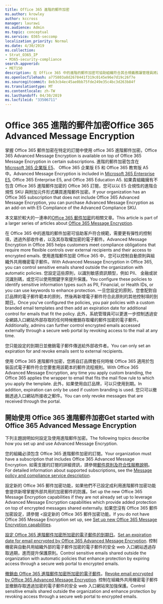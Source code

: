 ```yaml
---
title: Office 365 進階的郵件加密
ms.author: krowley
author: kccross
manager: laurawi
ms.audience: Admin
ms.topic: conceptual
ms.service: O365-seccomp
localization_priority: Normal
ms.date: 4/30/2019
ms.collection:
- Strat_O365_IP
- M365-security-compliance
search.appverid:
- MET150
description: 在 Office 365 中的進階的郵件加密可協助組織符合其合規義務讓管理員將過期並撤銷存取透過 Office 365 的入口網站來加密的電子郵件。
ms.openlocfilehash: a775803a8d2678441f319c0145e96e7d19c26f7e
ms.sourcegitcommit: 8eb3cb4ec45ae0bb75fde249e35c4bc3d263b84f
ms.translationtype: MT
ms.contentlocale: zh-TW
ms.lasthandoff: 04/30/2019
ms.locfileid: "33506711"
---
```

# <a name="office-365-advanced-message-encryption"></a><span data-ttu-id="74a7a-103">Office 365 進階的郵件加密</span><span class="sxs-lookup"><span data-stu-id="74a7a-103">Office 365 Advanced Message Encryption</span></span>

<span data-ttu-id="74a7a-104">掌握 Office 365 郵件加密在特定的訂閱中使用 office 365 進階郵件加密。</span><span class="sxs-lookup"><span data-stu-id="74a7a-104">Office 365 Advanced Message Encryption is available on top of Office 365 Message Encryption in certain subscriptions.</span></span> <span data-ttu-id="74a7a-105">進階的郵件加密包含在[Microsoft 365 企業版 E5](https://www.microsoft.com/microsoft-365/enterprise/home)、 Office 365 企業版 E5 和 Office 365 教育版 A5 中。</span><span class="sxs-lookup"><span data-stu-id="74a7a-105">Advanced Message Encryption is included in [Microsoft 365 Enterprise E5](https://www.microsoft.com/microsoft-365/enterprise/home), Office 365 Enterprise E5, and Office 365 Education A5.</span></span> <span data-ttu-id="74a7a-106">如果貴組織擁有不包含 Office 365 進階郵件加密的 Office 365 訂閱，您可以以 E5 合規性的進階合規性 SKU 與附加元件形式購買進階郵件加密。</span><span class="sxs-lookup"><span data-stu-id="74a7a-106">If your organization has an Office 365 subscription that does not include Office 365 Advanced Message Encryption, you can purchase Advanced Message Encryption as an add-on with E5 Compliance of the Advanced Compliance SKU.</span></span>

<span data-ttu-id="74a7a-107">本文屬於較大的一連串的[Office 365 郵件加密](ome.md)的相關文章。</span><span class="sxs-lookup"><span data-stu-id="74a7a-107">This article is part of a larger series of articles about [Office 365 Message Encryption](ome.md).</span></span>

<span data-ttu-id="74a7a-108">在 Office 365 中的進階的郵件加密可協助客戶符合規範，需要更有彈性的控制項，透過外部收件者，以及其存取權加密的電子郵件。</span><span class="sxs-lookup"><span data-stu-id="74a7a-108">Advanced Message Encryption in Office 365 helps customers meet compliance obligations that require more flexible controls over external recipients and their access to encrypted emails.</span></span> <span data-ttu-id="74a7a-109">使用進階郵件加密 Office 365 中，您可以控制自動原則與組織外共用機密電子郵件。</span><span class="sxs-lookup"><span data-stu-id="74a7a-109">With Advanced Message Encryption in Office 365, you can control sensitive emails shared outside the organization with automatic policies.</span></span> <span data-ttu-id="74a7a-110">您設定這些原則，以識別敏感資訊類型，例如 PII、 金融或狀況識別碼，或您可以使用關鍵字來提升保護。</span><span class="sxs-lookup"><span data-stu-id="74a7a-110">You configure these policies to identify sensitive information types such as PII, Financial, or Health IDs, or you can use keywords to enhance protection.</span></span> <span data-ttu-id="74a7a-111">一旦您設定的原則，您會配對自訂品牌的電子郵件範本的原則，然後再新增電子郵件符合此原則的其他控制項的到期日。</span><span class="sxs-lookup"><span data-stu-id="74a7a-111">Once you've configured the policies, you pair policies with a custom branded email templates and then add an expiration date for additional control for emails that fit the policy.</span></span> <span data-ttu-id="74a7a-112">此外，系統管理員可以更進一步控制透過安全網路入口網站外部存取的任何時候撤銷存取權的郵件加密的電子郵件。</span><span class="sxs-lookup"><span data-stu-id="74a7a-112">Additionally, admins can further control encrypted emails accessed externally through a secure web portal by revoking access to the mail at any time.</span></span>

<span data-ttu-id="74a7a-113">您只能設定的到期日並撤銷電子郵件傳送給外部收件者。</span><span class="sxs-lookup"><span data-stu-id="74a7a-113">You can only set an expiration for and revoke emails  sent to external recipients.</span></span>

<span data-ttu-id="74a7a-114">使用 Office 365 進階郵件加密，您將自訂品牌套任何時候 Office 365 適用於包裝函式電子郵件符合您要套用該範本的郵件流程規則。</span><span class="sxs-lookup"><span data-stu-id="74a7a-114">With Office 365 Advanced Message Encryption, any time you apply custom branding, the Office 365 applies the wrapper to email that fits the mail flow rule to which you apply the template.</span></span> <span data-ttu-id="74a7a-115">此外，如果使用自訂品牌，可以只使用到期。</span><span class="sxs-lookup"><span data-stu-id="74a7a-115">In addition, expiration can only be used if custom branding is used.</span></span> <span data-ttu-id="74a7a-116">您只可以撤銷透過入口網站所接收之郵件。</span><span class="sxs-lookup"><span data-stu-id="74a7a-116">You can only revoke messages that are received through the portal.</span></span>

## <a name="get-started-with-office-365-advanced-message-encryption"></a><span data-ttu-id="74a7a-117">開始使用 Office 365 進階郵件加密</span><span class="sxs-lookup"><span data-stu-id="74a7a-117">Get started with Office 365 Advanced Message Encryption</span></span>

<span data-ttu-id="74a7a-118">下列主題說明如何設定及使用進階郵件加密。</span><span class="sxs-lookup"><span data-stu-id="74a7a-118">The following topics describe how you set up and use Advanced Message Encryption.</span></span>

<span data-ttu-id="74a7a-119">您的組織必須包含 Office 365 進階郵件加密的訂閱。</span><span class="sxs-lookup"><span data-stu-id="74a7a-119">Your organization must have a subscription that includes Office 365 Advanced Message Encryption.</span></span> <span data-ttu-id="74a7a-120">如需支援的訂閱的詳細資訊，請參閱[郵件原則及符合性服務說明](https://docs.microsoft.com/en-us/office365/servicedescriptions/exchange-online-service-description/message-policy-and-compliance)。</span><span class="sxs-lookup"><span data-stu-id="74a7a-120">For detailed information about supported subscriptions, see the [Message policy and compliance service description](https://docs.microsoft.com/en-us/office365/servicedescriptions/exchange-online-service-description/message-policy-and-compliance).</span></span>

<span data-ttu-id="74a7a-121">設定新的 Office 365 郵件加密功能，如果他們不已設定成利用進階郵件加密功能會提供新增掌握外部共用的加密郵件的防護。</span><span class="sxs-lookup"><span data-stu-id="74a7a-121">Set up the new Office 365 Message Encryption capabilities if they are not already set up to leverage Advanced Message Encryption capabilities which provide added protection on top of encrypted messages shared externally.</span></span> <span data-ttu-id="74a7a-122">如果您沒有 Office 365 郵件加密設定，請參閱 <<c0>設定新的 Office 365 郵件加密功能。</span><span class="sxs-lookup"><span data-stu-id="74a7a-122">If you do not have Office 365 Message Encryption set up, see [Set up new Office 365 Message Encryption capabilities](set-up-new-message-encryption-capabilities.md).</span></span>

<span data-ttu-id="74a7a-123">[設定 Office 365 進階郵件加密所加密的電子郵件的到期日](ome-advanced-expiration.md)。</span><span class="sxs-lookup"><span data-stu-id="74a7a-123">[Set an expiration date for email encrypted by Office 365 Advanced Message Encryption](ome-advanced-expiration.md).</span></span> <span data-ttu-id="74a7a-124">控制機密與自動共用組織外部的電子郵件加密的電子郵件的安全 web 入口網站透過存取過期，進而提升保護原則。</span><span class="sxs-lookup"><span data-stu-id="74a7a-124">Control sensitive emails shared outside the organization with automatic policies that enhance protection by expiring access through a secure web portal to encrypted emails.</span></span>

<span data-ttu-id="74a7a-125">[撤銷由 Office 365 進階郵件加密所加密的電子郵件](revoke-ome-encrypted-mail.md)。</span><span class="sxs-lookup"><span data-stu-id="74a7a-125">[Revoke email encrypted by Office 365 Advanced Message Encryption](revoke-ome-encrypted-mail.md).</span></span> <span data-ttu-id="74a7a-126">控制在組織外共用機密電子郵件並撤銷存取透過加密的電子郵件的安全 web 入口網站來加強保護。</span><span class="sxs-lookup"><span data-stu-id="74a7a-126">Control sensitive emails shared outside the organization and enhance protection by revoking access through a secure web portal to encrypted emails.</span></span>  